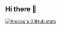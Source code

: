 ## Hi there 👋


[![Anurag's GitHub stats](https://github-readme-stats.vercel.app/api?username=TheGreatPintoJ?show_icons=true?theme=great_gatsby)](https://github.com/anuraghazra/github-readme-stats)
